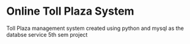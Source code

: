 # Online Toll Plaza System
 Toll Plaza management system created using python and mysql as the databse service
 5th sem project
